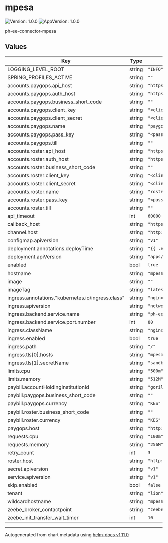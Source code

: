 # mpesa

![Version: 1.0.0](https://img.shields.io/badge/Version-1.0.0-informational?style=flat-square) ![AppVersion: 1.0.0](https://img.shields.io/badge/AppVersion-1.0.0-informational?style=flat-square)

ph-ee-connector-mpesa

## Values

| Key | Type | Default | Description |
|-----|------|---------|-------------|
| LOGGING_LEVEL_ROOT | string | `"INFO"` |  |
| SPRING_PROFILES_ACTIVE | string | `""` |  |
| accounts.paygops.api_host | string | `"https://sandbox.safaricom.co.ke"` |  |
| accounts.paygops.auth_host | string | `"https://sandbox.safaricom.co.ke/oauth/v1/generate"` |  |
| accounts.paygops.business_short_code | string | `""` |  |
| accounts.paygops.client_key | string | `"<client key>"` |  |
| accounts.paygops.client_secret | string | `"<client secret>"` |  |
| accounts.paygops.name | string | `"paygops"` |  |
| accounts.paygops.pass_key | string | `"<pass key>"` |  |
| accounts.paygops.till | string | `""` |  |
| accounts.roster.api_host | string | `"https://sandbox.safaricom.co.ke"` |  |
| accounts.roster.auth_host | string | `"https://sandbox.safaricom.co.ke/oauth/v1/generate"` |  |
| accounts.roster.business_short_code | string | `""` |  |
| accounts.roster.client_key | string | `"<client key>"` |  |
| accounts.roster.client_secret | string | `"<client secret>"` |  |
| accounts.roster.name | string | `"roster"` |  |
| accounts.roster.pass_key | string | `"<pass key>"` |  |
| accounts.roster.till | string | `""` |  |
| api_timeout | int | `60000` |  |
| callback_host | string | `"https://mpesa.sandbox.mifos.io/"` |  |
| channel.host | string | `"http://ph-ee-connector-channel"` |  |
| configmap.apiversion | string | `"v1"` |  |
| deployment.annotations.deployTime | string | `"{{ .Values.deployTime }}"` |  |
| deployment.apiVersion | string | `"apps/v1"` |  |
| enabled | bool | `true` |  |
| hostname | string | `"mpesa.sandbox.mifos.io"` |  |
| image | string | `""` |  |
| imageTag | string | `"latest"` |  |
| ingress.annotations."kubernetes.io/ingress.class" | string | `"nginx"` |  |
| ingress.apiversion | string | `"networking.k8s.io/v1"` |  |
| ingress.backend.service.name | string | `"ph-ee-connector-mpesa"` |  |
| ingress.backend.service.port.number | int | `80` |  |
| ingress.className | string | `"nginx"` |  |
| ingress.enabled | bool | `true` |  |
| ingress.path | string | `"/"` |  |
| ingress.tls[0].hosts | string | `"mpesa.sandbox.mifos.io"` |  |
| ingress.tls[1].secretName | string | `"sandbox-secret"` |  |
| limits.cpu | string | `"500m"` |  |
| limits.memory | string | `"512M"` |  |
| paybill.accountHoldingInstitutionId | string | `"gorilla"` |  |
| paybill.paygops.business_short_code | string | `""` |  |
| paybill.paygops.currency | string | `"KES"` |  |
| paybill.roster.business_short_code | string | `""` |  |
| paybill.roster.currency | string | `"KES"` |  |
| paygops.host | string | `"http://ph-ee-connector-ams-paygops"` |  |
| requests.cpu | string | `"100m"` |  |
| requests.memory | string | `"256M"` |  |
| retry_count | int | `3` |  |
| roster.host | string | `"http://ph-ee-connector-ams-roster"` |  |
| secret.apiversion | string | `"v1"` |  |
| service.apiversion | string | `"v1"` |  |
| skip.enabled | bool | `false` |  |
| tenant | string | `"lion"` |  |
| wildcardhostname | string | `"mpesa.sandbox.mifos.io"` |  |
| zeebe_broker_contactpoint | string | `"zeebe-zeebe-gateway:26500"` |  |
| zeebe_init_transfer_wait_timer | int | `10` |  |

----------------------------------------------
Autogenerated from chart metadata using [helm-docs v1.11.0](https://github.com/norwoodj/helm-docs/releases/v1.11.0)
